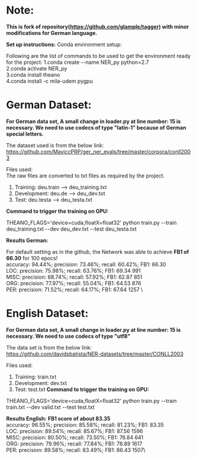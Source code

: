 # Note: 
**This is fork of repository(https://github.com/glample/tagger) with minor modifications for German language.**


**Set up instructions:**
Conda environment setup:

Following are the list of commands to be used to get the environment ready for the project:
1.conda create --name NER_py python=2.7 \
2.conda activate NER_py \
3.conda install theano \
4.conda install -c mila-udem pygpu

# German Dataset:


**For German data set, A small change in loader.py at line number: 15 is necessary. We need to use codecs of type "latin-1" because of German special letters.**

The dataset used is from the below link:\
https://github.com/MaviccPRP/ger_ner_evals/tree/master/corpora/conll2003

Files used:\
The raw files are converted to txt files as required by the project.

1. Training: deu.train --> deu_training.txt
2. Development: deu.de --> deu_dev.txt
3. Test: deu.testa --> deu_testa.txt

**Command to trigger the training on GPU:**

THEANO_FLAGS='device=cuda,floatX=float32' python train.py --train deu_training.txt --dev deu_dev.txt --test deu_testa.txt

**Results German:**

For default setting as in the github, the Network was able to achieve **FB1 of 66.30** for 100 epocs! \
accuracy:  94.44%; precision:  73.46%; recall:  60.42%; FB1:  66.30\
              LOC: precision:  75.98%; recall:  63.76%; FB1:  69.34  991 \
             MISC: precision:  68.74%; recall:  57.92%; FB1:  62.87  851 \
              ORG: precision:  77.97%; recall:  55.04%; FB1:  64.53  876 \
              PER: precision:  71.52%; recall:  64.17%; FB1:  67.64  1257 \


# English Dataset:

**For German data set, A small change in loader.py at line number: 15 is necessary. We need to use codecs of type "utf8"**

The data set is from the below link:\
https://github.com/davidsbatista/NER-datasets/tree/master/CONLL2003

Files used:
1. Training: train.txt
2. Development: dev.txt
3. Test: test.txt
**Command to trigger the training on GPU:**

THEANO_FLAGS='device=cuda,floatX=float32' python train.py --train train.txt --dev valid.txt --test test.txt

**Results English:**
**FB1 score of about 83.35**\
accuracy:  96.55%; precision:  85.58%; recall:  81.23%; FB1:  83.35\
              LOC: precision:  89.54%; recall:  85.67%; FB1:  87.56  1596\
             MISC: precision:  80.50%; recall:  73.50%; FB1:  76.84  641\
              ORG: precision:  79.96%; recall:  77.84%; FB1:  78.89  1617\
              PER: precision:  89.58%; recall:  83.49%; FB1:  86.43  1507\





